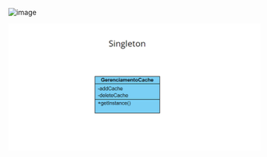 ![image](https://github.com/FranAprigio/Exercicios_PadroesProjetos/assets/70908543/f3e3ada5-3a2a-4920-96f5-d63188dc98e1)

![img_1.png](img_1.png)